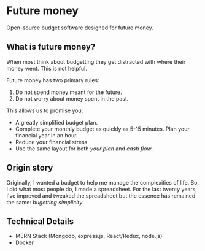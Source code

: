 # Future money

Open-source budget software designed for future money.

## What is future money?

When most think about budgetting they get distracted with where their money went. This is not helpful.

Future money has two primary rules:
1. Do not spend money meant for the future.
2. Do not worry about money spent in the past.

This allows us to promise you:

- A greatly simplified budget plan.
- Complete your monthly budget as quickly as 5-15 minutes. Plan your financial year in an hour.
- Reduce your financial stress.
- Use the same layout for both *your plan* and *cash flow*.

## Origin story

Originally, I wanted a budget to help me manage the complexities of life. So, I did what 
most people do, I made a spreadsheet. For the last twenty years, I've improved and tweaked 
the spreadsheet but the essence has remained the same: *bugetting simplicity*.

## Technical Details

- MERN Stack (Mongodb, express.js, React/Redux, node.js)
- Docker
